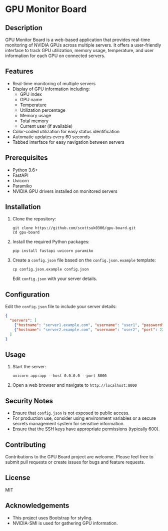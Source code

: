 # GPU Monitor Board

## Description

GPU Monitor Board is a web-based application that provides real-time monitoring of NVIDIA GPUs across multiple servers. It offers a user-friendly interface to track GPU utilization, memory usage, temperature, and user information for each GPU on connected servers.

## Features

- Real-time monitoring of multiple servers
- Display of GPU information including:
  - GPU index
  - GPU name
  - Temperature
  - Utilization percentage
  - Memory usage
  - Total memory
  - Current user (if available)
- Color-coded utilization for easy status identification
- Automatic updates every 60 seconds
- Tabbed interface for easy navigation between servers

## Prerequisites

- Python 3.6+
- FastAPI
- Uvicorn
- Paramiko
- NVIDIA GPU drivers installed on monitored servers

## Installation

1. Clone the repository:
   ```
   git clone https://github.com/scottsuk0306/gpu-board.git
   cd gpu-board
   ```

2. Install the required Python packages:
   ```
   pip install fastapi uvicorn paramiko
   ```

3. Create a `config.json` file based on the `config.json.example` template:
   ```
   cp config.json.example config.json
   ```
   Edit `config.json` with your server details.

## Configuration

Edit the `config.json` file to include your server details:

```json
{
  "servers": [
    {"hostname": "server1.example.com", "username": "user1", "password": "pass1", "port": 22},
    {"hostname": "server2.example.com", "username": "user2", "port": 22, "key_filename": "path/to/key.pem"}
  ]
}
```

## Usage

1. Start the server:
   ```
   uvicorn app:app --host 0.0.0.0 --port 8000
   ```

2. Open a web browser and navigate to `http://localhost:8000`

## Security Notes

- Ensure that `config.json` is not exposed to public access.
- For production use, consider using environment variables or a secure secrets management system for sensitive information.
- Ensure that the SSH keys have appropriate permissions (typically 600).

## Contributing

Contributions to the GPU Board project are welcome. Please feel free to submit pull requests or create issues for bugs and feature requests.

## License

MIT

## Acknowledgements

- This project uses Bootstrap for styling.
- NVIDIA-SMI is used for gathering GPU information.
